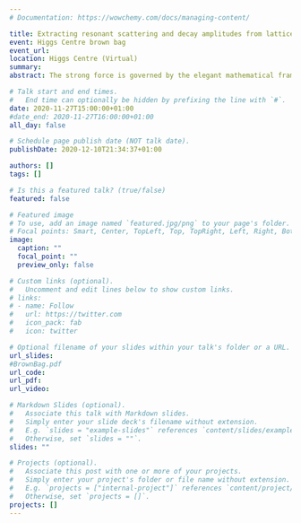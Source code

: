 ```yaml
---
# Documentation: https://wowchemy.com/docs/managing-content/

title: Extracting resonant scattering and decay amplitudes from lattice QCD
event: Higgs Centre brown bag
event_url:
location: Higgs Centre (Virtual)
summary:
abstract: The strong force is governed by the elegant mathematical framework of quantum chromodynamics (QCD). The building blocks of QCD are quarks and gluons, and the interactions of these constituents lead to a rich variety of observed phenomena, from the basic properties of nuclei to the production of heavy elements in stars. A particularly intriguing aspect of QCD is the nature of resonances, short lived states that decay via the strong force. Many exotic resonances have been discovered over the last decade, with properties that are not easily described in simplified models of QCD. In addition, such excitations can dramatically affect the properties of electroweak decays so that a detailed understanding is crucial for expanding searchers of new physics beyond the Standard Model. In this talk I will discuss progress in theoretically controlling such effects in a rigorous and quantitative way by combining field theoretic ideas with large scale computer simulations in the framework of lattice QCD.

# Talk start and end times.
#   End time can optionally be hidden by prefixing the line with `#`.
date: 2020-11-27T15:00:00+01:00
#date_end: 2020-11-27T16:00:00+01:00
all_day: false

# Schedule page publish date (NOT talk date).
publishDate: 2020-12-10T21:34:37+01:00

authors: []
tags: []

# Is this a featured talk? (true/false)
featured: false

# Featured image
# To use, add an image named `featured.jpg/png` to your page's folder. 
# Focal points: Smart, Center, TopLeft, Top, TopRight, Left, Right, BottomLeft, Bottom, BottomRight.
image:
  caption: ""
  focal_point: ""
  preview_only: false

# Custom links (optional).
#   Uncomment and edit lines below to show custom links.
# links:
# - name: Follow
#   url: https://twitter.com
#   icon_pack: fab
#   icon: twitter

# Optional filename of your slides within your talk's folder or a URL.
url_slides: 
#BrownBag.pdf
url_code:
url_pdf:
url_video:

# Markdown Slides (optional).
#   Associate this talk with Markdown slides.
#   Simply enter your slide deck's filename without extension.
#   E.g. `slides = "example-slides"` references `content/slides/example-slides.md`.
#   Otherwise, set `slides = ""`.
slides: ""

# Projects (optional).
#   Associate this post with one or more of your projects.
#   Simply enter your project's folder or file name without extension.
#   E.g. `projects = ["internal-project"]` references `content/project/deep-learning/index.md`.
#   Otherwise, set `projects = []`.
projects: []
---
```

